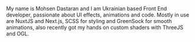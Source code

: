 My name is Mohsen Dastaran and I am Ukrainian based Front End developer, passionate about UI effects, animations and code. Mostly in use are NuxtJS and Next.js, SCSS for styling and GreenSock for smooth animations, also recently got my hands on custom shaders with ThreeJS and OGL.
